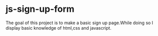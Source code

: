 # js-sign-up-form

The goal of this project is to make a basic sign
up page.While doing so I display basic knowledge
of html,css and javascript.